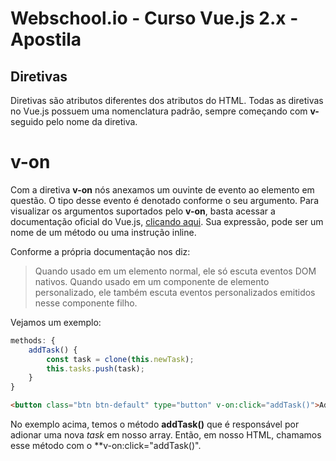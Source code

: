 # Webschool.io - Curso Vue.js 2.x - Apostila


## Diretivas

Diretivas são atributos diferentes dos atributos do HTML. Todas as diretivas no Vue.js possuem uma nomenclatura padrão, sempre começando com **v-** seguido pelo nome da diretiva.


# v-on

Com a diretiva **v-on** nós anexamos um ouvinte de evento ao elemento em questão. O tipo desse evento é denotado conforme o seu argumento. Para visualizar os argumentos suportados pelo **v-on**, basta acessar a documentação oficial do Vue.js, [clicando aqui](https://vuejs.org/v2/api/#v-on). Sua expressão, pode ser um nome de um método ou uma instrução inline.

Conforme a própria documentação nos diz:


> Quando usado em um elemento normal, ele só escuta eventos DOM nativos. Quando usado em um componente de elemento personalizado, ele também escuta eventos personalizados emitidos nesse componente filho.


Vejamos um exemplo:

```js  
methods: {
    addTask() {
        const task = clone(this.newTask);
        this.tasks.push(task);
    }
}
```

```html  
<button class="btn btn-default" type="button" v-on:click="addTask()">Add</button>
```

No exemplo acima, temos o método **addTask()** que é responsável por adionar uma nova *task* em nosso array. Então, em nosso HTML, chamamos esse método com o **v-on:click="addTask()".
